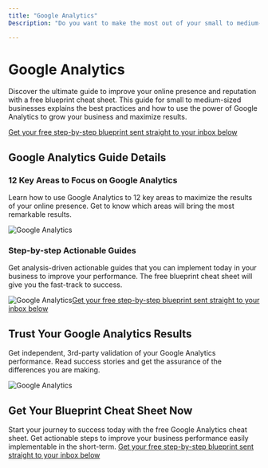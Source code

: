 ```yaml
---
title: "Google Analytics"
Description: "Do you want to make the most out of your small to medium-sized online business? Discover the many benefits of Google Analytics and learn how to use it to your advantage. Get the inside scoop on improving your online presence and reputation!"

---
```


<h1> Google Analytics </h1><p>Discover the ultimate guide to improve your online presence and reputation with a free blueprint cheat sheet. This guide for small to medium-sized businesses explains the best practices and how to use the power of Google Analytics to grow your business and maximize results. </p><a href="/report.pdf" class="btn" class="btn-primary">Get your free step-by-step blueprint sent straight to your inbox below</a><h2>Google Analytics Guide Details</h2><h3>12 Key Areas to Focus on Google Analytics</h3><p> Learn how to use Google Analytics to 12 key areas to maximize the results of your online presence. Get to know which areas will bring the most remarkable results. </p><img src="https://images.unsplash.com/photo-1557454518-67249cdd7614?ixlib=rb-1.2.1&ixid=eyJhcHBfaWQiOjEyMDd9&auto=format&fit=crop&w=400&q=80" alt="Google Analytics"><h3>Step-by-step Actionable Guides</h3><p> Get analysis-driven actionable guides that you can implement today in your business to improve your performance. The free blueprint cheat sheet will give you the fast-track to success. </p><img src="https://images.unsplash.com/photo-1556213702-c31e3c3dec7a?ixlib=rb-1.2.1&ixid=eyJhcHBfaWQiOjEyMDd9&auto=format&fit=crop&w=400&q=80" alt="Google Analytics"><a href="/report.pdf" class="btn" class="btn-primary">Get your free step-by-step blueprint sent straight to your inbox below</a><h2>Trust Your Google Analytics Results</h2><p> Get independent, 3rd-party validation of your Google Analytics performance. Read success stories and get the assurance of the differences you are making. </p><img src="https://images.unsplash.com/photo-1567875342740-c45d2125ec7c?ixlib=rb-1.2.1&auto=format&fit=crop&w=400&q=80" alt="Google Analytics"><h2>Get Your Blueprint Cheat Sheet Now</h2><p> Start your journey to success today with the free Google Analytics cheat sheet. Get actionable steps to improve your business performance easily implementable in the short-term. <a href="/report.pdf" class="btn" class="btn-primary">Get your free step-by-step blueprint sent straight to your inbox below</a> </p>